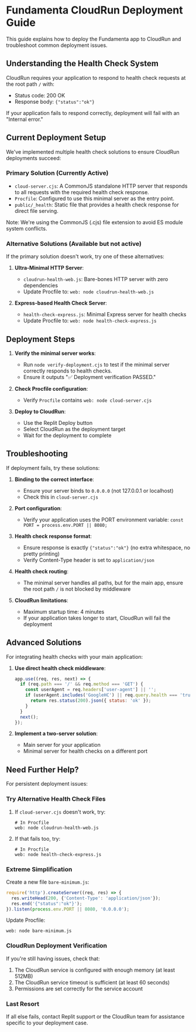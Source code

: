 # Fundamenta CloudRun Deployment Guide

This guide explains how to deploy the Fundamenta app to CloudRun and troubleshoot common deployment issues.

## Understanding the Health Check System

CloudRun requires your application to respond to health check requests at the root path `/` with:
- Status code: 200 OK
- Response body: `{"status":"ok"}`

If your application fails to respond correctly, deployment will fail with an "Internal error."

## Current Deployment Setup

We've implemented multiple health check solutions to ensure CloudRun deployments succeed:

### Primary Solution (Currently Active)
- `cloud-server.cjs`: A CommonJS standalone HTTP server that responds to all requests with the required health check response.
- `Procfile`: Configured to use this minimal server as the entry point.
- `public/_health`: Static file that provides a health check response for direct file serving.

Note: We're using the CommonJS (.cjs) file extension to avoid ES module system conflicts.

### Alternative Solutions (Available but not active)
If the primary solution doesn't work, try one of these alternatives:

1. **Ultra-Minimal HTTP Server**:
   - `cloudrun-health-web.js`: Bare-bones HTTP server with zero dependencies
   - Update Procfile to: `web: node cloudrun-health-web.js`

2. **Express-based Health Check Server**:
   - `health-check-express.js`: Minimal Express server for health checks
   - Update Procfile to: `web: node health-check-express.js`

## Deployment Steps

1. **Verify the minimal server works**:
   - Run `node verify-deployment.cjs` to test if the minimal server correctly responds to health checks.
   - Ensure it outputs "✅ Deployment verification PASSED."

2. **Check Procfile configuration**:
   - Verify `Procfile` contains `web: node cloud-server.cjs`

3. **Deploy to CloudRun**:
   - Use the Replit Deploy button
   - Select CloudRun as the deployment target
   - Wait for the deployment to complete

## Troubleshooting

If deployment fails, try these solutions:

1. **Binding to the correct interface**:
   - Ensure your server binds to `0.0.0.0` (not 127.0.0.1 or localhost)
   - Check this in `cloud-server.cjs`

2. **Port configuration**:
   - Verify your application uses the PORT environment variable: `const PORT = process.env.PORT || 8080;`

3. **Health check response format**:
   - Ensure response is exactly `{"status":"ok"}` (no extra whitespace, no pretty printing)
   - Verify Content-Type header is set to `application/json`

4. **Health check routing**:
   - The minimal server handles all paths, but for the main app, ensure the root path `/` is not blocked by middleware

5. **CloudRun limitations**:
   - Maximum startup time: 4 minutes
   - If your application takes longer to start, CloudRun will fail the deployment

## Advanced Solutions

For integrating health checks with your main application:

1. **Use direct health check middleware**:
   ```javascript
   app.use((req, res, next) => {
     if (req.path === '/' && req.method === 'GET') {
       const userAgent = req.headers['user-agent'] || '';
       if (userAgent.includes('GoogleHC') || req.query.health === 'true') {
         return res.status(200).json({ status: 'ok' });
       }
     }
     next();
   });
   ```

2. **Implement a two-server solution**:
   - Main server for your application
   - Minimal server for health checks on a different port

## Need Further Help?

For persistent deployment issues:

### Try Alternative Health Check Files
1. If `cloud-server.cjs` doesn't work, try:
   ```
   # In Procfile
   web: node cloudrun-health-web.js
   ```

2. If that fails too, try:
   ```
   # In Procfile
   web: node health-check-express.js
   ```

### Extreme Simplification
Create a new file `bare-minimum.js`:
```javascript
require('http').createServer((req, res) => {
  res.writeHead(200, {'Content-Type': 'application/json'});
  res.end('{"status":"ok"}');
}).listen(process.env.PORT || 8080, '0.0.0.0');
```

Update Procfile:
```
web: node bare-minimum.js
```

### CloudRun Deployment Verification
If you're still having issues, check that:
1. The CloudRun service is configured with enough memory (at least 512MB)
2. The CloudRun service timeout is sufficient (at least 60 seconds)
3. Permissions are set correctly for the service account

### Last Resort
If all else fails, contact Replit support or the CloudRun team for assistance specific to your deployment case.
